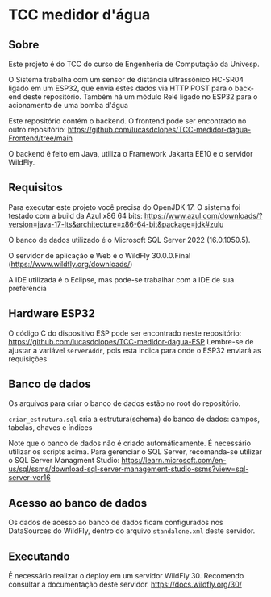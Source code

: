 # TCC medidor d'água

## Sobre

Este projeto é do TCC do curso de Engenheria de Computação da Univesp.

O Sistema trabalha com um sensor de distância ultrassônico HC-SR04 ligado em um ESP32, que envia estes dados via HTTP POST para o back-end deste repositório. Também há um módulo Relé ligado no ESP32 para o acionamento de uma bomba d'água

Este repositório contém o backend. 
O frontend pode ser encontrado no outro repositório: https://github.com/lucasdclopes/TCC-medidor-dagua-Frontend/tree/main

O backend é feito em Java, utiliza o Framework Jakarta EE10 e o servidor WildFly.

## Requisitos

Para executar este projeto você precisa do OpenJDK 17. O sistema foi testado com a build da Azul x86 64 bits: https://www.azul.com/downloads/?version=java-17-lts&architecture=x86-64-bit&package=jdk#zulu

O banco de dados utilizado é o Microsoft SQL Server 2022 (16.0.1050.5).

O servidor de aplicação e Web é o WildFly 30.0.0.Final (https://www.wildfly.org/downloads/)

A IDE utilizada é o Eclipse, mas pode-se trabalhar com a IDE de sua preferência

## Hardware ESP32

O código C do dispositivo ESP pode ser encontrado neste repositório: https://github.com/lucasdclopes/TCC-medidor-dagua-ESP
Lembre-se de ajustar a variável `serverAddr`, pois esta indica para onde o ESP32 enviará as requisições 

## Banco de dados

Os arquivos para criar o banco de dados estão no root do repositório.

`criar_estrutura.sql` cria a estrutura(schema) do banco de dados: campos, tabelas, chaves e índices 

Note que o banco de dados não é criado automáticamente. É necessário utilizar os scripts acima. Para gerenciar o SQL Server, recomanda-se utilizar o SQL Server Managment Studio: https://learn.microsoft.com/en-us/sql/ssms/download-sql-server-management-studio-ssms?view=sql-server-ver16

## Acesso ao banco de dados

Os dados de acesso ao banco de dados ficam configurados nos DataSources do WildFly, dentro do arquivo `standalone.xml` deste servidor.

## Executando

É necessário realizar o deploy em um servidor WildFly 30. Recomendo consultar a documentação deste servidor. https://docs.wildfly.org/30/


